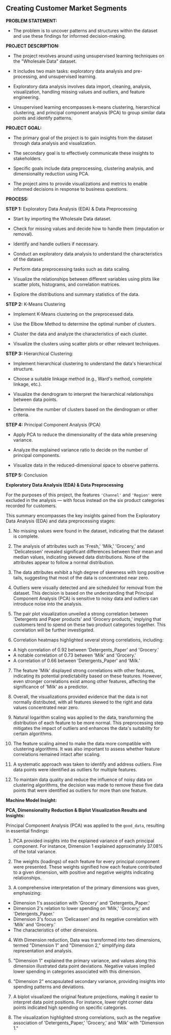 
## Creating Customer Market Segments

 **PROBLEM STATEMENT:**
   
  - The problem is to uncover patterns and structures within the dataset and use these findings for informed decision-making.

 **PROJECT DESCRIPTION:**

  - The project revolves around using unsupervised learning techniques on the "Wholesale Data" dataset.

  - It includes two main tasks: exploratory data analysis and pre-processing, and unsupervised learning.

  - Exploratory data analysis involves data import, cleaning, analysis, visualization, handling missing values and outliers, and feature engineering.

  - Unsupervised learning encompasses k-means clustering, hierarchical clustering, and principal component analysis (PCA) to  group similar data points and identify patterns.
   
 **PROJECT GOAL:**

  - The primary goal of the project is to gain insights from the dataset through data analysis and visualization.

  - The secondary goal is to effectively communicate these insights to stakeholders.

  - Specific goals include data preprocessing, clustering analysis, and dimensionality reduction using PCA.

  - The project aims to provide visualizations and metrics to enable informed decisions in response to business questions.

**PROCESS:**

**STEP 1:** Exploratory Data Analysis (EDA) & Data Preprocessing

   - Start by importing the Wholesale Data dataset.

   - Check for missing values and decide how to handle them (imputation or removal).

   - Identify and handle outliers if necessary.

   - Conduct an exploratory data analysis to understand the characteristics of the dataset.

   - Perform data preprocessing tasks such as data scaling.

   - Visualize the relationships between different variables using plots like scatter plots, histograms, and correlation matrices.

   - Explore the distributions and summary statistics of the data.

**STEP 2:** K-Means Clustering   

  - Implement K-Means clustering on the preprocessed data.

  - Use the Elbow Method to determine the optimal number of clusters.

  - Cluster the data and analyze the characteristics of each cluster.

  - Visualize the clusters using scatter plots or other relevant techniques.


**STEP 3:** Hierarchical Clustering: 

  - Implement hierarchical clustering to understand the data's hierarchical structure.

  - Choose a suitable linkage method (e.g., Ward's method, complete linkage, etc.).

  - Visualize the dendrogram to interpret the hierarchical relationships between data points.

  - Determine the number of clusters based on the dendrogram or other criteria.


**STEP 4:** Principal Component Analysis (PCA)

  - Apply PCA to reduce the dimensionality of the data while preserving variance.

  - Analyze the explained variance ratio to decide on the number of principal components.

  - Visualize data in the reduced-dimensional space to observe patterns.


**STEP 5:** Conclusion

**Exploratory Data Analysis (EDA) & Data Preprocessing**
    
For the purposes of this project, the features `'Channel'` and `'Region'` were excluded in the analysis — with focus instead on the six product categories recorded for customers.

This summary encompasses the key insights gained from the Exploratory Data Analysis (EDA) and data preprocessing stages:

1. No missing values were found in the dataset, indicating that the dataset is complete.

2. The analysis of attributes such as 'Fresh,' 'Milk,' 'Grocery,' and 'Delicatessen' revealed significant differences between their mean and median values, indicating skewed data distributions. None of the attributes appear to follow a normal distribution.

3. The data attributes exhibit a high degree of skewness with long positive tails, suggesting that most of the data is concentrated near zero.

4. Outliers were visually detected and are scheduled for removal from the dataset. This decision is based on the understanding
      that Principal Component Analysis (PCA) is sensitive to noisy data and outliers can introduce noise into the analysis.

5. The pair plot visualization unveiled a strong correlation between 'Detergents and Paper products' and 'Grocery products,' implying that customers tend to spend on these two product categories together. This correlation will be further investigated.

6. Correlation heatmaps highlighted several strong correlations, including:
  - A high correlation of 0.92 between 'Detergents_Paper' and 'Grocery.'
  - A notable correlation of 0.73 between 'Milk' and 'Grocery.'
  - A correlation of 0.66 between 'Detergents_Paper' and 'Milk.'

7. The feature 'Milk' displayed strong correlations with other features, indicating its potential predictability based on these features. However, even stronger correlations exist among other features, affecting the significance of 'Milk' as a predictor.

8. Overall, the visualizations provided evidence that the data is not normally distributed, with all features skewed to the right and data values concentrated near zero.

9. Natural logarithm scaling was applied to the data, transforming the distribution of each feature to be more normal. This preprocessing step mitigates the impact of outliers and enhances the data's suitability for certain algorithms.

10. The feature scaling aimed to make the data more compatible with clustering algorithms. It was also important to assess whether feature correlations remained intact after scaling.

11. A systematic approach was taken to identify and address outliers. Five data points were identified as outliers for multiple features.

12. To maintain data quality and reduce the influence of noisy data on clustering algorithms, the decision was made to remove these five data points that were identified as outliers for more than one feature.

 **Machine Model Insight:**
 
 **PCA, Dimensionality Reduction & Biplot Visualization Results and Insights:**

Principal Component Analysis (PCA) was applied to the `good_data`, resulting in essential findings:

1. PCA provided insights into the explained variance of each principal component. For instance, Dimension 1 explained approximately 37.08% of the total variance.

2. The weights (loadings) of each feature for every principal component were presented. These weights signified how each feature contributed to a given dimension, with positive and negative weights indicating relationships.

3. A comprehensive interpretation of the primary dimensions was given, emphasizing:
  - Dimension 1's association with 'Grocery' and 'Detergents_Paper.'
  - Dimension 2's relation to lower spending on 'Milk,' 'Grocery,' and 'Detergents_Paper.'
  - Dimension 3's focus on 'Delicassen' and its negative correlation with 'Milk' and 'Grocery.'
  - The characteristics of other dimensions.

4. With Dimension reduction, Data was transformed into two dimensions, termed "Dimension 1" and "Dimension 2," simplifying data representation and analysis.

5. "Dimension 1" explained the primary variance, and values along this dimension illustrated data point deviations. Negative values implied lower spending in categories associated with this dimension.

6. "Dimension 2" encapsulated secondary variance, providing insights into spending patterns and deviations.

7. A biplot visualized the original feature projections, making it easier to interpret data point positions. For instance, lower right corner data points indicated high spending on specific categories.

8. The visualization highlighted strong correlations, such as the negative association of 'Detergents_Paper,' 'Grocery,' and 'Milk' with "Dimension 1."


